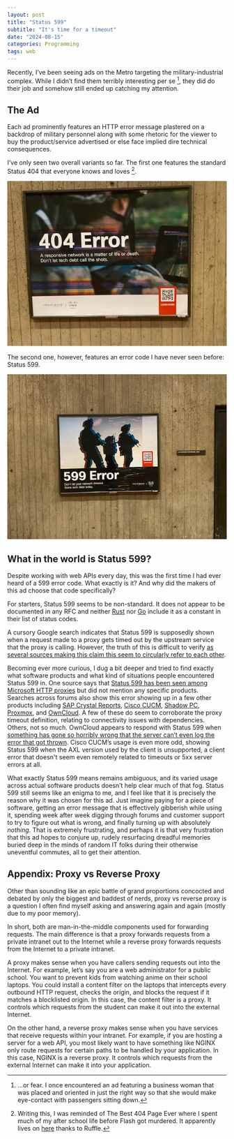 ```yaml
---
layout: post
title: "Status 599"
subtitle: "It's time for a timeout"
date: "2024-08-15"
categories: Programming
tags: web
---
```


Recently, I’ve been seeing ads on the Metro targeting the military-industrial
complex. While I didn’t find them terribly interesting per se [^1], they did do
their job and somehow still ended up catching my attention.

## The Ad

Each ad prominently features an HTTP error message plastered on a backdrop of
military personnel along with some rhetoric for the viewer to buy the
product/service advertised or else face implied dire technical consequences.

I’ve only seen two overall variants so far. The first one features the standard
Status 404 that everyone knows and loves [^2].

![Ad featuring status 404](/images/status-599/404.jpg)

The second one, however, features an error code I have never seen before: Status
599.

![Ad featuring status 599](/images/status-599/599.jpg)

## What in the world is Status 599?

Despite working with web APIs every day, this was the first time I had ever
heard of a 599 error code. What exactly is it? And why did the makers of this ad
choose that code specifically?

For starters, Status 599 seems to be non-standard. It does not appear to be
documented in any RFC and neither
[Rust](https://docs.rs/http/latest/http/status/struct.StatusCode.html) nor
[Go](https://pkg.go.dev/net/http) include it as a constant in their list of
status codes.

A cursory Google search indicates that Status 599 is supposedly shown when a
request made to a proxy gets timed out by the upstream service that the proxy is
calling. However, the truth of this is difficult to verify [as several sources
making this claim this seem to circularly refer to each
other](https://github.com/rmaake1/httpstatuses/issues/22#issuecomment-234104647).

Becoming ever more curious, I dug a bit deeper and tried to find exactly what
software products and what kind of situations people encountered Status 599 in.
One source says that [Status 599 has been seen among Microsoft HTTP
proxies](https://www.belugacdn.com/blog/cdn/error-599/) but did not mention any
specific products. Searches across forums also show this error showing up in a
few other products including [SAP Crystal
Reports](https://groups.google.com/g/borland.public.delphi.reporting-charting/c/UKoY3dbb_QM?pli=1),
[Cisco
CUCM](https://community.cisco.com/t5/management/599-error-with-curl-example/td-p/4118771),
[Shadow
PC](https://www.reddit.com/r/ShadowPC/comments/1an4mzu/im_getting_error_code_a599/),
[Proxmox](https://forum.proxmox.com/threads/too-many-redirections-599.107482/),
and [OwnCloud](https://github.com/owncloud/core/issues/40139). A few of these do
seem to corroborate the proxy timeout definition, relating to connectivity
issues with dependencies. Others, not so much. OwnCloud appears to respond with
Status 599 when [something has gone so horribly wrong that the server can’t even
log the error that got
thrown](https://github.com/owncloud/core/blob/master/index.php#L60). Cisco
CUCM’s usage is even more odd, showing Status 599 when the AXL version used by
the client is unsupported, a client error that doesn't seem even remotely
related to timeouts or 5xx server errors at all.

What exactly Status 599 means remains ambiguous, and its varied usage across
actual software products doesn’t help clear much of that fog. Status 599 still
seems like an enigma to me, and I feel like that it is precisely the reason why
it was chosen for this ad. Just imagine paying for a piece of software, getting
an error message that is effectively gibberish while using it, spending week
after week digging through forums and customer support to try to figure out what
is wrong, and finally turning up with absolutely *nothing*. That is extremely
frustrating, and perhaps it is that very frustration that this ad hopes to
conjure up, rudely resurfacing dreadful memories buried deep in the minds of
random IT folks during their otherwise uneventful commutes, all to get their
attention.

## Appendix: Proxy vs Reverse Proxy

Other than sounding like an epic battle of grand proportions concocted and
debated by only the biggest and baddest of nerds, proxy vs reverse proxy is a
question I often find myself asking and answering again and again (mostly due to
my poor memory).

In short, both are man-in-the-middle components used for forwarding requests.
The main difference is that a proxy forwards requests from a private intranet
out to the Internet while a reverse proxy forwards requests from the Internet to
a private intranet.

A proxy makes sense when you have callers sending requests out into the
Internet. For example, let’s say you are a web administrator for a public
school. You want to prevent kids from watching anime on their school laptops.
You could install a content filter on the laptops that intercepts every outbound
HTTP request, checks the origin, and blocks the request if it matches a
blocklisted origin. In this case, the content filter is a proxy. It controls
which requests from the student can make it out into the external Internet.

On the other hand, a reverse proxy makes sense when you have services that
receive requests within your intranet. For example, if you are hosting a server
for a web API, you most likely want to have something like NGINX only route
requests for certain paths to be handled by your application. In this case,
NGINX is a reverse proxy. It controls which requests from the external Internet
can make it into your application.


[^1]: ...or fear. I once encountered an ad featuring a business woman that was
    placed and oriented in just the right way so that she would make eye-contact
    with passengers sitting down.

[^2]: Writing this, I was reminded of The Best 404 Page Ever where I spent much
    of my after school life before Flash got murdered. It apparently lives on
    [here](https://thebest404pageeverredux.com/) thanks to Ruffle.
